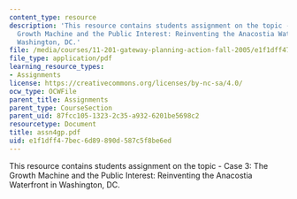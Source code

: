 ```yaml
---
content_type: resource
description: 'This resource contains students assignment on the topic - Case 3: The
  Growth Machine and the Public Interest: Reinventing the Anacostia Waterfront in
  Washington, DC.'
file: /media/courses/11-201-gateway-planning-action-fall-2005/e1f1dff47bec6d89890d587c5f8be6ed_assn4gp.pdf
file_type: application/pdf
learning_resource_types:
- Assignments
license: https://creativecommons.org/licenses/by-nc-sa/4.0/
ocw_type: OCWFile
parent_title: Assignments
parent_type: CourseSection
parent_uid: 87fcc105-1323-2c35-a932-6201be5698c2
resourcetype: Document
title: assn4gp.pdf
uid: e1f1dff4-7bec-6d89-890d-587c5f8be6ed
---
```

This resource contains students assignment on the topic - Case 3: The Growth Machine and the Public Interest: Reinventing the Anacostia Waterfront in Washington, DC.